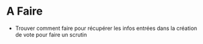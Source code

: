 # A Faire

- Trouver comment faire pour récupérer les infos entrées dans la création de vote pour faire un scrutin

